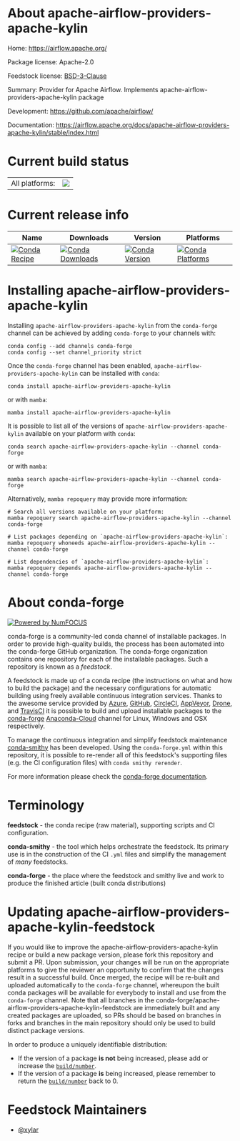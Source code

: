 About apache-airflow-providers-apache-kylin
===========================================

Home: https://airflow.apache.org/

Package license: Apache-2.0

Feedstock license: [BSD-3-Clause](https://github.com/conda-forge/apache-airflow-providers-apache-kylin-feedstock/blob/main/LICENSE.txt)

Summary: Provider for Apache Airflow. Implements apache-airflow-providers-apache-kylin package

Development: https://github.com/apache/airflow/

Documentation: https://airflow.apache.org/docs/apache-airflow-providers-apache-kylin/stable/index.html

Current build status
====================


<table><tr><td>All platforms:</td>
    <td>
      <a href="https://dev.azure.com/conda-forge/feedstock-builds/_build/latest?definitionId=12054&branchName=main">
        <img src="https://dev.azure.com/conda-forge/feedstock-builds/_apis/build/status/apache-airflow-providers-apache-kylin-feedstock?branchName=main">
      </a>
    </td>
  </tr>
</table>

Current release info
====================

| Name | Downloads | Version | Platforms |
| --- | --- | --- | --- |
| [![Conda Recipe](https://img.shields.io/badge/recipe-apache--airflow--providers--apache--kylin-green.svg)](https://anaconda.org/conda-forge/apache-airflow-providers-apache-kylin) | [![Conda Downloads](https://img.shields.io/conda/dn/conda-forge/apache-airflow-providers-apache-kylin.svg)](https://anaconda.org/conda-forge/apache-airflow-providers-apache-kylin) | [![Conda Version](https://img.shields.io/conda/vn/conda-forge/apache-airflow-providers-apache-kylin.svg)](https://anaconda.org/conda-forge/apache-airflow-providers-apache-kylin) | [![Conda Platforms](https://img.shields.io/conda/pn/conda-forge/apache-airflow-providers-apache-kylin.svg)](https://anaconda.org/conda-forge/apache-airflow-providers-apache-kylin) |

Installing apache-airflow-providers-apache-kylin
================================================

Installing `apache-airflow-providers-apache-kylin` from the `conda-forge` channel can be achieved by adding `conda-forge` to your channels with:

```
conda config --add channels conda-forge
conda config --set channel_priority strict
```

Once the `conda-forge` channel has been enabled, `apache-airflow-providers-apache-kylin` can be installed with `conda`:

```
conda install apache-airflow-providers-apache-kylin
```

or with `mamba`:

```
mamba install apache-airflow-providers-apache-kylin
```

It is possible to list all of the versions of `apache-airflow-providers-apache-kylin` available on your platform with `conda`:

```
conda search apache-airflow-providers-apache-kylin --channel conda-forge
```

or with `mamba`:

```
mamba search apache-airflow-providers-apache-kylin --channel conda-forge
```

Alternatively, `mamba repoquery` may provide more information:

```
# Search all versions available on your platform:
mamba repoquery search apache-airflow-providers-apache-kylin --channel conda-forge

# List packages depending on `apache-airflow-providers-apache-kylin`:
mamba repoquery whoneeds apache-airflow-providers-apache-kylin --channel conda-forge

# List dependencies of `apache-airflow-providers-apache-kylin`:
mamba repoquery depends apache-airflow-providers-apache-kylin --channel conda-forge
```


About conda-forge
=================

[![Powered by
NumFOCUS](https://img.shields.io/badge/powered%20by-NumFOCUS-orange.svg?style=flat&colorA=E1523D&colorB=007D8A)](https://numfocus.org)

conda-forge is a community-led conda channel of installable packages.
In order to provide high-quality builds, the process has been automated into the
conda-forge GitHub organization. The conda-forge organization contains one repository
for each of the installable packages. Such a repository is known as a *feedstock*.

A feedstock is made up of a conda recipe (the instructions on what and how to build
the package) and the necessary configurations for automatic building using freely
available continuous integration services. Thanks to the awesome service provided by
[Azure](https://azure.microsoft.com/en-us/services/devops/), [GitHub](https://github.com/),
[CircleCI](https://circleci.com/), [AppVeyor](https://www.appveyor.com/),
[Drone](https://cloud.drone.io/welcome), and [TravisCI](https://travis-ci.com/)
it is possible to build and upload installable packages to the
[conda-forge](https://anaconda.org/conda-forge) [Anaconda-Cloud](https://anaconda.org/)
channel for Linux, Windows and OSX respectively.

To manage the continuous integration and simplify feedstock maintenance
[conda-smithy](https://github.com/conda-forge/conda-smithy) has been developed.
Using the ``conda-forge.yml`` within this repository, it is possible to re-render all of
this feedstock's supporting files (e.g. the CI configuration files) with ``conda smithy rerender``.

For more information please check the [conda-forge documentation](https://conda-forge.org/docs/).

Terminology
===========

**feedstock** - the conda recipe (raw material), supporting scripts and CI configuration.

**conda-smithy** - the tool which helps orchestrate the feedstock.
                   Its primary use is in the construction of the CI ``.yml`` files
                   and simplify the management of *many* feedstocks.

**conda-forge** - the place where the feedstock and smithy live and work to
                  produce the finished article (built conda distributions)


Updating apache-airflow-providers-apache-kylin-feedstock
========================================================

If you would like to improve the apache-airflow-providers-apache-kylin recipe or build a new
package version, please fork this repository and submit a PR. Upon submission,
your changes will be run on the appropriate platforms to give the reviewer an
opportunity to confirm that the changes result in a successful build. Once
merged, the recipe will be re-built and uploaded automatically to the
`conda-forge` channel, whereupon the built conda packages will be available for
everybody to install and use from the `conda-forge` channel.
Note that all branches in the conda-forge/apache-airflow-providers-apache-kylin-feedstock are
immediately built and any created packages are uploaded, so PRs should be based
on branches in forks and branches in the main repository should only be used to
build distinct package versions.

In order to produce a uniquely identifiable distribution:
 * If the version of a package **is not** being increased, please add or increase
   the [``build/number``](https://docs.conda.io/projects/conda-build/en/latest/resources/define-metadata.html#build-number-and-string).
 * If the version of a package **is** being increased, please remember to return
   the [``build/number``](https://docs.conda.io/projects/conda-build/en/latest/resources/define-metadata.html#build-number-and-string)
   back to 0.

Feedstock Maintainers
=====================

* [@xylar](https://github.com/xylar/)

